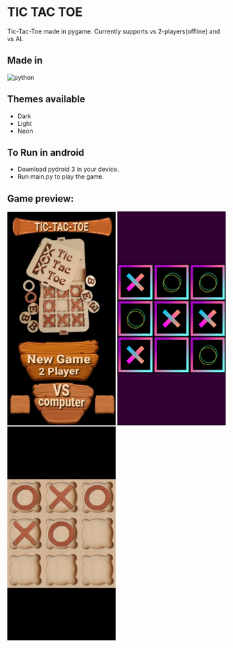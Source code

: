 # TIC TAC TOE

Tic-Tac-Toe made in pygame. Currently supports vs 2-players(offline) and vs AI.

## Made in

<img src = "https://img.shields.io/badge/python%20-%236C0101.svg?style=for-the-badge&logo=python&logoColor=white" alt="python"/>

## Themes available

- Dark
- Light
- Neon

## To Run in android

- Download pydroid 3 in your device.
- Run main.py to play the game.

## Game preview:

<img src="Assets/Preview/MainScreenPreview.jpg?raw=true" width="250"> <img src="Assets/Preview/NeonThemePreview.jpg?raw=true" width="250"> <img src="Assets/Preview/WoodenThemePreview.jpg?raw=true" width="250">
